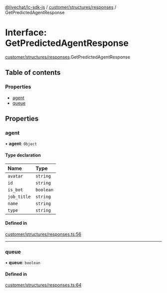 [@livechat/lc-sdk-js](../README.md) / [customer/structures/responses](../modules/customer_structures_responses.md) / GetPredictedAgentResponse

# Interface: GetPredictedAgentResponse

[customer/structures/responses](../modules/customer_structures_responses.md).GetPredictedAgentResponse

## Table of contents

### Properties

- [agent](customer_structures_responses.GetPredictedAgentResponse.md#agent)
- [queue](customer_structures_responses.GetPredictedAgentResponse.md#queue)

## Properties

### agent

• **agent**: `Object`

#### Type declaration

| Name | Type |
| :------ | :------ |
| `avatar` | `string` |
| `id` | `string` |
| `is_bot` | `boolean` |
| `job_title` | `string` |
| `name` | `string` |
| `type` | `string` |

#### Defined in

[customer/structures/responses.ts:56](https://github.com/livechat/lc-sdk-js/blob/d267eeb/src/customer/structures/responses.ts#L56)

___

### queue

• **queue**: `boolean`

#### Defined in

[customer/structures/responses.ts:64](https://github.com/livechat/lc-sdk-js/blob/d267eeb/src/customer/structures/responses.ts#L64)
